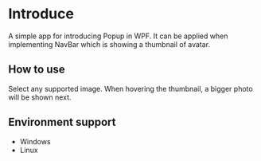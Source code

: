 # Introduce
A simple app for introducing Popup in WPF. It can be applied when implementing NavBar which is showing a thumbnail of avatar.

## How to use
Select any supported image. When hovering the thumbnail, a bigger photo will be shown next.

## Environment support
- Windows
- Linux